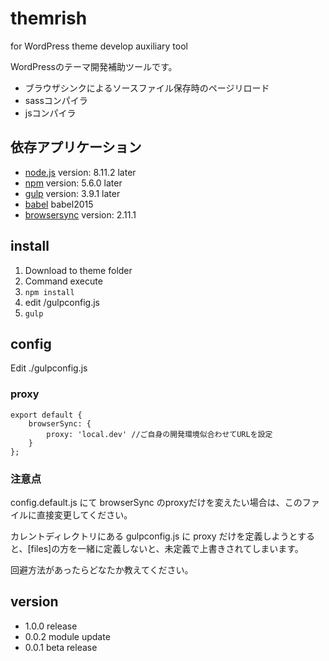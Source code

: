 # themrish

for WordPress theme develop auxiliary tool

WordPressのテーマ開発補助ツールです。

- ブラウザシンクによるソースファイル保存時のページリロード
- sassコンパイラ
- jsコンパイラ

## 依存アプリケーション
- [node.js](https://nodejs.org/ja/) version: 8.11.2 later
- [npm](https://www.npmjs.com/) version: 5.6.0 later
- [gulp](http://gulpjs.com/) version: 3.9.1 later
- [babel](https://babeljs.io/) babel2015
- [browsersync](https://browsersync.io/) version: 2.11.1

## install

1. Download to theme folder
2. Command execute
 1. ` npm install `
 2. edit /gulpconfig.js
 3. ` gulp `

## config

Edit ./gulpconfig.js

### proxy

```
export default {
    browserSync: {
        proxy: 'local.dev' //ご自身の開発環境似合わせてURLを設定
    }
}; 
```

### 注意点
config.default.js にて browserSync のproxyだけを変えたい場合は、このファイルに直接変更してください。

カレントディレクトリにある gulpconfig.js に proxy だけを定義しようとすると、[files]の方を一緒に定義しないと、未定義で上書きされてしまいます。

回避方法があったらどなたか教えてください。

## version

- 1.0.0 release
- 0.0.2 module update
- 0.0.1 beta release